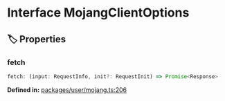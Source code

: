 # Interface MojangClientOptions

## 🏷️ Properties

### fetch <Badge type="info" text="optional" />

```ts
fetch: (input: RequestInfo, init?: RequestInit) => Promise<Response>
```
<p style="font-size: 14px; color: var(--vp-c-text-2)">
<strong>Defined in:</strong> <a href="https://github.com/voxelum/minecraft-launcher-core-node/blob/master/packages/user/mojang.ts#L206" target="_blank" rel="noreferrer">packages/user/mojang.ts:206</a>
</p>


